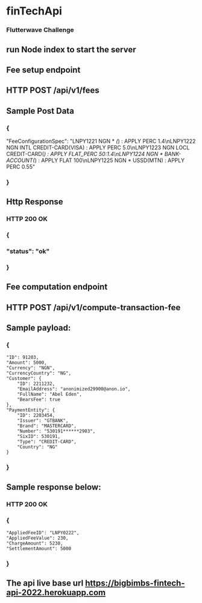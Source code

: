 # finTechApi
### Flutterwave Challenge

## run Node index to start the server

## Fee setup endpoint
## HTTP POST /api/v1/fees
## Sample Post Data
### {
   "FeeConfigurationSpec": "LNPY1221 NGN * *(*) : APPLY PERC 1.4\nLNPY1222 NGN INTL CREDIT-CARD(VISA) : APPLY PERC 5.0\nLNPY1223 NGN LOCL CREDIT-CARD(*) : APPLY FLAT_PERC 50:1.4\nLNPY1224 NGN * BANK-ACCOUNT(*) : APPLY FLAT 100\nLNPY1225 NGN * USSD(MTN) : APPLY PERC 0.55"
### }

## Http Response
### HTTP 200 OK
### {
###  "status": "ok"
### }

## Fee computation endpoint
## HTTP POST /api/v1/compute-transaction-fee

## Sample payload:
### {
    "ID": 91203,
    "Amount": 5000,
    "Currency": "NGN",
    "CurrencyCountry": "NG",
    "Customer": {
        "ID": 2211232,
        "EmailAddress": "anonimized29900@anon.io",
        "FullName": "Abel Eden",
        "BearsFee": true
    },
    "PaymentEntity": {
        "ID": 2203454,
        "Issuer": "GTBANK",
        "Brand": "MASTERCARD",
        "Number": "530191******2903",
        "SixID": 530191,
        "Type": "CREDIT-CARD",
        "Country": "NG"
    }
### }

## Sample response below:

### HTTP 200 OK
### {
    "AppliedFeeID": "LNPY0222",
    "AppliedFeeValue": 230,
    "ChargeAmount": 5230,
    "SettlementAmount": 5000
### }

## The api live base url https://bigbimbs-fintech-api-2022.herokuapp.com

##
